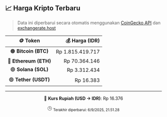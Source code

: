 

<!-- HARGA_KRIPTO -->
## 📈 Harga Kripto Terbaru

> Data ini diperbarui secara otomatis menggunakan [CoinGecko API](https://www.coingecko.com/) dan [exchangerate.host](https://exchangerate.host/)

<div align="center">

| 🪙 Token | 💰 Harga (IDR) |
|:------:|---------------:|
| 🟠 **Bitcoin (BTC)**   | Rp 1.815.419.717 |
| 🔵 **Ethereum (ETH)**  | Rp 70.364.146 |
| 🟣 **Solana (SOL)**    | Rp 3.312.434 |
| 🟢 **Tether (USDT)**   | Rp 16.383 |

---

💱 **Kurs Rupiah (USD → IDR)**: Rp 16.376

🕒 <sub>Terakhir diperbarui: 6/9/2025, 21.51.28</sub>

</div>
<!-- /HARGA_KRIPTO -->